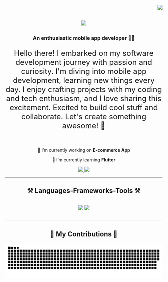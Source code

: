 <img align="right" src="https://visitor-badge.laobi.icu/badge?page_id=selenwritescode.selenwritescode" />

<h1 align="center">
    <img src="https://readme-typing-svg.herokuapp.com/?font=Righteous&size=35&center=true&vCenter=true&width=500&height=70&duration=4000&lines=Hi+✨;+I'm+Selen+Gafur+🦋;" />
</h1>

<h3 align="center">An enthusiastic mobile app developer 📱✨</h3>


<p style="text-align: center; font-size: 24px;">Hello there! I embarked on my software development journey with passion and curiosity. I'm diving into mobile app development, learning new things every day. I enjoy crafting projects with my coding and tech enthusiasm, and I love sharing this excitement. Excited to build cool stuff and collaborate. Let's create something awesome! 🚀</p>

<br/>

<div align="center">
 
 🔭 I’m currently working on **E-commerce App**
 
 🌱 I’m currently learning **Flutter**

 </div>
 
<div align="center"> 
  <a href="mailto:selengafur@gmail.com">
    <img src="https://img.shields.io/badge/Gmail-333333?style=for-the-badge&logo=gmail&logoColor=red" />
  </a>
  <a href="https://www.linkedin.com/in/selen-gafur-09678a1b7/" target="_blank">
    <img src="https://img.shields.io/badge/LinkedIn-0077B5?style=for-the-badge&logo=linkedin&logoColor=white" target="_blank" />
  </a>
</div>

 <hr/>
 
<h2 align="center">⚒️ Languages-Frameworks-Tools ⚒️</h2>
<br/>
<div align="center">
    <img src="https://skillicons.dev/icons?i=dart,python,vscode,github" />
    <img src="https://skillicons.dev/icons?i=javascript,kotlin,firebase,c,mysql" /><br>
</div>

<br/>
<hr/>

<div align="center">
    
## 🐍 My Contributions 🐍
![snake gif](https://github.com/selenwritescode/selenwritescode/blob/output/github-contribution-grid-snake-dark.svg)

 </div>
